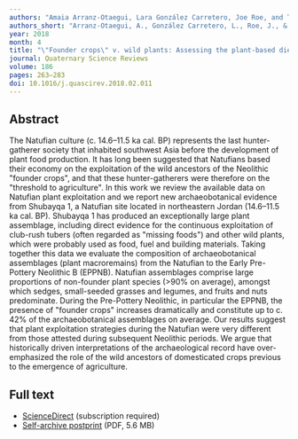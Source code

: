 ```yaml
---
authors: "Amaia Arranz-Otaegui, Lara González Carretero, Joe Roe, and Tobias Richter"
authors_short: "Arranz-Otaegui, A., González Carretero, L., Roe, J., & Richter, T."
year: 2018
month: 4
title: "\"Founder crops\" v. wild plants: Assessing the plant-based diet of the last hunter-gatherers in southwest Asia"
journal: Quaternary Science Reviews
volume: 186
pages: 263–283
doi: 10.1016/j.quascirev.2018.02.011
---
```


## Abstract

The Natufian culture (c. 14.6–11.5 ka cal. BP) represents the last hunter-gatherer society that inhabited southwest Asia before the development of plant food production. It has long been suggested that Natufians based their economy on the exploitation of the wild ancestors of the Neolithic "founder crops", and that these hunter-gatherers were therefore on the "threshold to agriculture". In this work we review the available data on Natufian plant exploitation and we report new archaeobotanical evidence from Shubayqa 1, a Natufian site located in northeastern Jordan (14.6–11.5 ka cal. BP). Shubayqa 1 has produced an exceptionally large plant assemblage, including direct evidence for the continuous exploitation of club-rush tubers (often regarded as "missing foods") and other wild plants, which were probably used as food, fuel and building materials. Taking together this data we evaluate the composition of archaeobotanical assemblages (plant macroremains) from the Natufian to the Early Pre-Pottery Neolithic B (EPPNB). Natufian assemblages comprise large proportions of non-founder plant species (>90% on average), amongst which sedges, small-seeded grasses and legumes, and fruits and nuts predominate. During the Pre-Pottery Neolithic, in particular the EPPNB, the presence of "founder crops" increases dramatically and constitute up to c. 42% of the archaeobotanical assemblages on average. Our results suggest that plant exploitation strategies during the Natufian were very different from those attested during subsequent Neolithic periods. We argue that historically driven interpretations of the archaeological record have over-emphasized the role of the wild ancestors of domesticated crops previous to the emergence of agriculture.

## Full text

* [ScienceDirect](https://www.sciencedirect.com/science/article/abs/pii/S0277379117306145) (subscription required)
* [Self-archive postprint](/pdf/Arranz_Otaegui_et_al_2018.pdf) (PDF, 5.6 MB)

